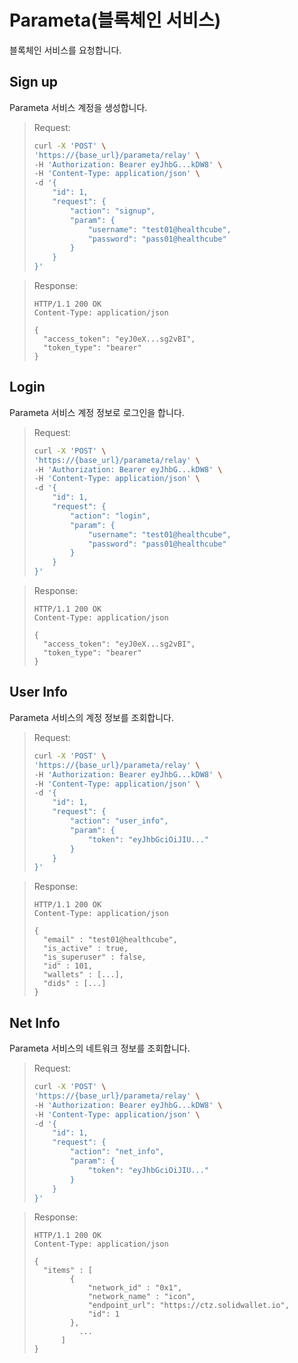 # Parameta(블록체인 서비스)

블록체인 서비스를 요청합니다.

## Sign up

Parameta 서비스 계정을 생성합니다.

> Request:
>
> ```bash
> curl -X 'POST' \
> 'https://{base_url}/parameta/relay' \
> -H 'Authorization: Bearer eyJhbG...kDW8' \
> -H 'Content-Type: application/json' \
> -d '{
>     "id": 1,
>     "request": {
>         "action": "signup",
>         "param": {
>             "username": "test01@healthcube",
>             "password": "pass01@healthcube"
>         }
>     }
> }'
> ```

> Response:
>
> ```http
> HTTP/1.1 200 OK
> Content-Type: application/json
>
> {
>   "access_token": "eyJ0eX...sg2vBI",
>   "token_type": "bearer"
> }
> ```

## Login

Parameta 서비스 계정 정보로 로그인을 합니다.

> Request:
>
> ```bash
> curl -X 'POST' \
> 'https://{base_url}/parameta/relay' \
> -H 'Authorization: Bearer eyJhbG...kDW8' \
> -H 'Content-Type: application/json' \
> -d '{
>     "id": 1,
>     "request": {
>         "action": "login",
>         "param": {
>             "username": "test01@healthcube",
>             "password": "pass01@healthcube"
>         }
>     }
> }'
> ```

> Response:
>
> ```http
> HTTP/1.1 200 OK
> Content-Type: application/json
>
> {
>   "access_token": "eyJ0eX...sg2vBI",
>   "token_type": "bearer"
> }
> ```

## User Info

Parameta 서비스의 계정 정보를 조회합니다.

> Request:
>
> ```bash
> curl -X 'POST' \
> 'https://{base_url}/parameta/relay' \
> -H 'Authorization: Bearer eyJhbG...kDW8' \
> -H 'Content-Type: application/json' \
> -d '{
>     "id": 1,
>     "request": {
>         "action": "user_info",
>         "param": {
>             "token": "eyJhbGciOiJIU..."
>         }
>     }
> }'
> ```

> Response:
>
> ```http
> HTTP/1.1 200 OK
> Content-Type: application/json
>
> {
>   "email" : "test01@healthcube",
>   "is_active" : true,
>   "is_superuser" : false,
>   "id" : 101,
>   "wallets" : [...],
>   "dids" : [...]
> }
> ```

## Net Info

Parameta 서비스의 네트워크 정보를 조회합니다.

> Request:
>
> ```bash
> curl -X 'POST' \
> 'https://{base_url}/parameta/relay' \
> -H 'Authorization: Bearer eyJhbG...kDW8' \
> -H 'Content-Type: application/json' \
> -d '{
>     "id": 1,
>     "request": {
>         "action": "net_info",
>         "param": {
>             "token": "eyJhbGciOiJIU..."
>         }
>     }
> }'
> ```

> Response:
>
> ```http
> HTTP/1.1 200 OK
> Content-Type: application/json
>
> {
>   "items" : [
>         {
>             "network_id" : "0x1",
>             "network_name" : "icon",
>             "endpoint_url": "https://ctz.solidwallet.io",
>             "id": 1
>         },
>           ...
>       ]
> }
> ```

<br />
